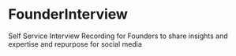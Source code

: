 # FounderInterview
Self Service Interview Recording for Founders to share insights and expertise and repurpose for social media

